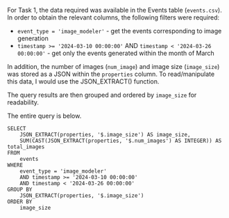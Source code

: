 For Task 1, the data required was available in the Events table (`events.csv`). In order to obtain the relevant columns, the following filters were required:
- `event_type = 'image_modeler'` - get the events corresponding to image generation
-  `timestamp >= '2024-03-10 00:00:00'` AND `timestamp < '2024-03-26 00:00:00'` - get only the events generated within the month of March

In addition, the number of images (`num_image`) and image size (`image_size`) was stored as a JSON within the `properties` column. To read/manipulate this data, I would use the JSON_EXTRACT() function.

The query results are then grouped and ordered by `image_size` for readability.

The entire query is below.


```
SELECT 
    JSON_EXTRACT(properties, '$.image_size') AS image_size,
    SUM(CAST(JSON_EXTRACT(properties, '$.num_images') AS INTEGER)) AS total_images
FROM 
    events
WHERE 
    event_type = 'image_modeler'
    AND timestamp >= '2024-03-10 00:00:00'
    AND timestamp < '2024-03-26 00:00:00'
GROUP BY 
    JSON_EXTRACT(properties, '$.image_size')
ORDER BY 
    image_size
```